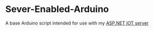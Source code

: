 # Sever-Enabled-Arduino
A base Arduino script intended for use with my <a href="https://github.com/washS118/ASP.NET-Arduino-IOT-Server">ASP.NET IOT server<a>
